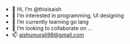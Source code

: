 - 👋 Hi, I’m @thisisaish
- 👀 I’m interested in programming, UI designing
- 🌱 I’m currently learning go lang
- 💞️ I’m looking to collaborate on ...
- 📫 aishumurali98@gmail.com

<!---
thisisaish/thisisaish is a ✨ special ✨ repository because its `README.md` (this file) appears on your GitHub profile.
You can click the Preview link to take a look at your changes.
--->
